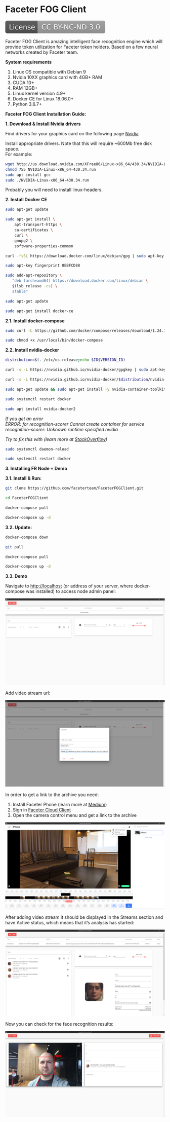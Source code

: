 # Faceter FOG Client

[![License](images/License-CC_BY--NC--ND_3.0-lightgrey.svg)](LICENSE)

Faceter FOG Client is amazing intelligent face recognition engine which will provide token utilization for Faceter token holders. Based on a few neural networks created by Faceter team.

**System requirements**  
1. Linux OS compatible with Debian 9
2. Nvidia 10XX graphics card with 4GB+ RAM
3. CUDA 10+
4. RAM 12GB+
5. Linux kernel version 4.9+
6. Docker CE for Linux 18.06.0+
7. Python 3.6.7+

**Faceter FOG Client Installation Guide:**

**1. Download & Install Nvidia drivers**

Find drivers for your graphics card on the following page
[Nvidia](https://www.nvidia.com/DOWNLOAD/INDEX.ASPX?LANG=EN)

Install appropriate drivers. Note that this will require ~600Mb free disk space.  
For example:
```bash
wget http://us.download.nvidia.com/XFree86/Linux-x86_64/430.34/NVIDIA-Linux-x86_64-430.34.run 
chmod 755 NVIDIA-Linux-x86_64-430.34.run
sudo apt install gcc
sudo ./NVIDIA-Linux-x86_64-430.34.run
```

Probably you will need to install linux-headers.

**2. Install Docker CE**

```bash
sudo apt-get update
```

```bash
sudo apt-get install \
    apt-transport-https \
    ca-certificates \
    curl \
    gnupg2 \
    software-properties-common
```

```bash
curl -fsSL https://download.docker.com/linux/debian/gpg | sudo apt-key add -
```

```bash
sudo apt-key fingerprint 0EBFCD88
```

```bash
sudo add-apt-repository \
   "deb [arch=amd64] https://download.docker.com/linux/debian \
   $(lsb_release -cs) \
   stable"
```

```bash
sudo apt-get update
```

```bash
sudo apt-get install docker-ce
```

**2.1. Install docker-compose**

```bash
sudo curl -L https://github.com/docker/compose/releases/download/1.24.1/docker-compose-`uname -s`-`uname -m` -o /usr/local/bin/docker-compose
```

```bash
sudo chmod +x /usr/local/bin/docker-compose
```

**2.2. Install nvidia-docker**

```bash
distribution=$(. /etc/os-release;echo $ID$VERSION_ID)
```

```bash
curl -s -L https://nvidia.github.io/nvidia-docker/gpgkey | sudo apt-key add -
```

```bash
curl -s -L https://nvidia.github.io/nvidia-docker/$distribution/nvidia-docker.list | sudo tee /etc/apt/sources.list.d/nvidia-docker.list
```

```bash
sudo apt-get update && sudo apt-get install -y nvidia-container-toolkit
```

```bash
sudo systemctl restart docker
```

```bash
sudo apt install nvidia-docker2
```

_If you get an error  
ERROR: for recognition-scorer  Cannot create container for service recognition-scorer: Unknown runtime specified nvidia_

_Try to fix this with (learn more at [StackOverflow](https://stackoverflow.com/questions/52865988/nvidia-docker-unknown-runtime-specified-nvidia))_

```bash
sudo systemctl daemon-reload
```

```bash
sudo systemctl restart docker
```

**3. Installing FR Node + Demo**

**3.1. Install & Run:**

```bash
git clone https://github.com/faceterteam/FaceterFOGClient.git
```

```bash
cd FaceterFOGClient
```

```bash
docker-compose pull
```

```bash
docker-compose up -d
```

**3.2. Update:**

```bash
docker-compose down
```

```bash
git pull
```

```bash
docker-compose pull
```

```bash
docker-compose up -d
```

**3.3. Demo**

Navigate to [http://localhost](http://localhost) (or address of your server, where docker-compose was installed) to access node admin panel:

![image1](images/image1.png)

Add video stream url:

![image2](images/image2.png)

In order to get a link to the archive you need:

1. Install Faceter Phone (learn more at [Medium](https://medium.com/@Faceter/faceter-phone-installation-guide-529f1b783f))  
2. Sign in [Faceter Cloud Client](https://cloud.faceter.cam/public/)  
3. Open the camera control menu and get a link to the archive

![image3](images/image3.png)

After adding video stream it should be displayed in the Streams section and have Active status, which means that it’s analysis has started:

![image4](images/image4.png)

Now you can check for the face recognition results:

![image5](images/image5.png)
